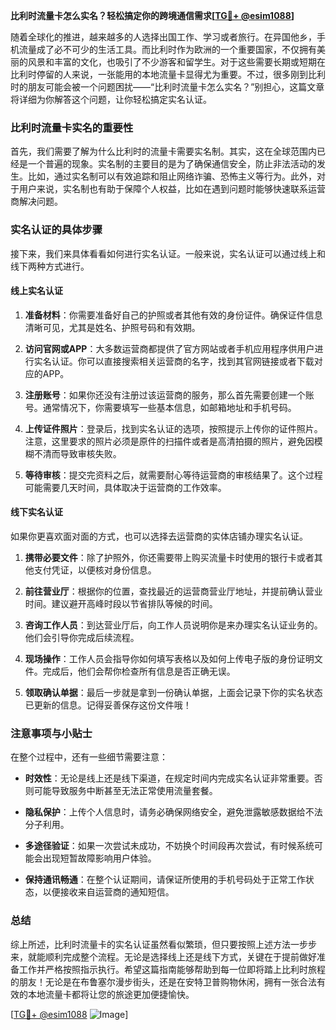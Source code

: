 **比利时流量卡怎么实名？轻松搞定你的跨境通信需求[[TG💪+ @esim1088](https://t.me/s/esim1088)]**

随着全球化的推进，越来越多的人选择出国工作、学习或者旅行。在异国他乡，手机流量成了必不可少的生活工具。而比利时作为欧洲的一个重要国家，不仅拥有美丽的风景和丰富的文化，也吸引了不少游客和留学生。对于这些需要长期或短期在比利时停留的人来说，一张能用的本地流量卡显得尤为重要。不过，很多刚到比利时的朋友可能会被一个问题困扰——“比利时流量卡怎么实名？”别担心，这篇文章将详细为你解答这个问题，让你轻松搞定实名认证。

### 比利时流量卡实名的重要性

首先，我们需要了解为什么比利时的流量卡需要实名制。其实，这在全球范围内已经是一个普遍的现象。实名制的主要目的是为了确保通信安全，防止非法活动的发生。比如，通过实名制可以有效追踪和阻止网络诈骗、恐怖主义等行为。此外，对于用户来说，实名制也有助于保障个人权益，比如在遇到问题时能够快速联系运营商解决问题。

### 实名认证的具体步骤

接下来，我们来具体看看如何进行实名认证。一般来说，实名认证可以通过线上和线下两种方式进行。

#### 线上实名认证

1. **准备材料**：你需要准备好自己的护照或者其他有效的身份证件。确保证件信息清晰可见，尤其是姓名、护照号码和有效期。

2. **访问官网或APP**：大多数运营商都提供了官方网站或者手机应用程序供用户进行实名认证。你可以直接搜索相关运营商的名字，找到其官网链接或者下载对应的APP。

3. **注册账号**：如果你还没有注册过该运营商的服务，那么首先需要创建一个账号。通常情况下，你需要填写一些基本信息，如邮箱地址和手机号码。

4. **上传证件照片**：登录后，找到实名认证的选项，按照提示上传你的证件照片。注意，这里要求的照片必须是原件的扫描件或者是高清拍摄的照片，避免因模糊不清而导致审核失败。

5. **等待审核**：提交完资料之后，就需要耐心等待运营商的审核结果了。这个过程可能需要几天时间，具体取决于运营商的工作效率。

#### 线下实名认证

如果你更喜欢面对面的方式，也可以选择去运营商的实体店铺办理实名认证。

1. **携带必要文件**：除了护照外，你还需要带上购买流量卡时使用的银行卡或者其他支付凭证，以便核对身份信息。

2. **前往营业厅**：根据你的位置，查找最近的运营商营业厅地址，并提前确认营业时间。建议避开高峰时段以节省排队等候的时间。

3. **咨询工作人员**：到达营业厅后，向工作人员说明你是来办理实名认证业务的。他们会引导你完成后续流程。

4. **现场操作**：工作人员会指导你如何填写表格以及如何上传电子版的身份证明文件。完成后，他们会帮你检查所有信息是否正确无误。

5. **领取确认单据**：最后一步就是拿到一份确认单据，上面会记录下你的实名状态已更新的信息。记得妥善保存这份文件哦！

### 注意事项与小贴士

在整个过程中，还有一些细节需要注意：

- **时效性**：无论是线上还是线下渠道，在规定时间内完成实名认证非常重要。否则可能导致服务中断甚至无法正常使用流量套餐。
  
- **隐私保护**：上传个人信息时，请务必确保网络安全，避免泄露敏感数据给不法分子利用。

- **多途径验证**：如果一次尝试未成功，不妨换个时间段再次尝试，有时候系统可能会出现短暂故障影响用户体验。

- **保持通讯畅通**：在整个认证期间，请保证所使用的手机号码处于正常工作状态，以便接收来自运营商的通知短信。

### 总结

综上所述，比利时流量卡的实名认证虽然看似繁琐，但只要按照上述方法一步步来，就能顺利完成整个流程。无论是选择线上还是线下方式，关键在于提前做好准备工作并严格按照指示执行。希望这篇指南能够帮助到每一位即将踏上比利时旅程的朋友！无论是在布鲁塞尔漫步街头，还是在安特卫普购物休闲，拥有一张合法有效的本地流量卡都将让您的旅途更加便捷愉快。

[[TG💪+ @esim1088](https://t.me/s/esim1088) ![Image](https://i.postimg.cc/4NQfJmqS/Snipaste-2025-05-13-00-14-12.png)]